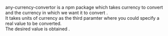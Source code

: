 any-currency-convertor is a npm package which takes currency to convert and the currency in which we want it to convert .
<br/>
It takes units of currency as the third paramter where you could specify a real value to be converted. <br/>
The desired value is obtained .
